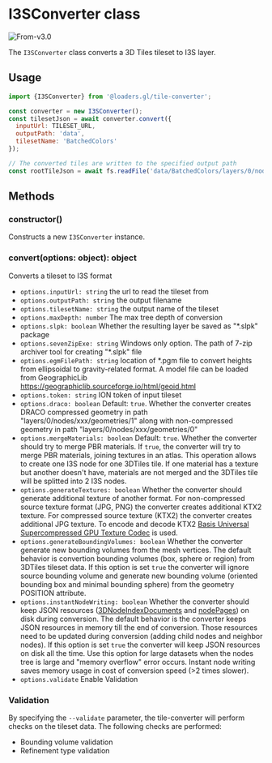 # I3SConverter class

<p class="badges">
  <img src="https://img.shields.io/badge/From-v3.0-blue.svg?style=flat-square" alt="From-v3.0" />
</p>

The `I3SConverter` class converts a 3D Tiles tileset to I3S layer.

## Usage

```js
import {I3SConverter} from '@loaders.gl/tile-converter';

const converter = new I3SConverter();
const tilesetJson = await converter.convert({
  inputUrl: TILESET_URL,
  outputPath: 'data',
  tilesetName: 'BatchedColors'
});

// The converted tiles are written to the specified output path
const rootTileJson = await fs.readFile('data/BatchedColors/layers/0/nodes/root/index.json', 'utf8');
```

## Methods

### constructor()

Constructs a new `I3SConverter` instance.

### convert(options: object): object

Converts a tileset to I3S format

- `options.inputUrl: string` the url to read the tileset from
- `options.outputPath: string` the output filename
- `options.tilesetName: string` the output name of the tileset
- `options.maxDepth: number` The max tree depth of conversion
- `options.slpk: boolean` Whether the resulting layer be saved as "\*.slpk" package
- `options.sevenZipExe: string` Windows only option. The path of 7-zip archiver tool for creating "\*.slpk" file
- `options.egmFilePath: string` location of \*.pgm file to convert heights from ellipsoidal to gravity-related format. A model file can be loaded from GeographicLib https://geographiclib.sourceforge.io/html/geoid.html
- `options.token: string` ION token of input tileset
- `options.draco: boolean` Default: `true`. Whether the converter creates DRACO compressed geometry in path "layers/0/nodes/xxx/geometries/1" along with non-compressed geometry in path "layers/0/nodes/xxx/geometries/0"
- `options.mergeMaterials: boolean` Default: `true`. Whether the converter should try to merge PBR materials. If `true`, the converter will try to merge PBR materials, joining textures in an atlas. This operation allows to create one I3S node for one 3DTiles tile. If one material has a texture but another doesn't have, materials are not merged and the 3DTiles tile will be splitted into 2 I3S nodes.
- `options.generateTextures: boolean` Whether the converter should generate additional texture of another format. For non-compressed source texture format (JPG, PNG) the converter creates additional KTX2 texture. For compressed source texture (KTX2) the converter creates additional JPG texture. To encode and decode KTX2 [Basis Universal Supercompressed GPU Texture Codec](https://github.com/BinomialLLC/basis_universal) is used.
- `options.generateBoundingVolumes: boolean` Whether the converter generate new bounding volumes from the mesh vertices. The default behavior is convertion bounding volumes (box, sphere or region) from 3DTiles tileset data. If this option is set `true` the converter will ignore source bounding volume and generate new bounding volume (oriented bounding box and minimal bounding sphere) from the geometry POSITION attribute.
- `options.instantNodeWriting: boolean` Whether the converter should keep JSON resources ([3DNodeIndexDocuments](https://github.com/Esri/i3s-spec/blob/master/docs/1.8/3DNodeIndexDocument.cmn.md) and [nodePages](https://github.com/Esri/i3s-spec/blob/master/docs/1.8/nodePage.cmn.md)) on disk during conversion. The default behavior is the converter keeps JSON resources in memory till the end of conversion. Those resources need to be updated during conversion (adding child nodes and neighbor nodes). If this option is set `true` the converter will keep JSON resources on disk all the time. Use this option for large datasets when the nodes tree is large and "memory overflow" error occurs. Instant node writing saves memory usage in cost of conversion speed (>2 times slower).
- `options.validate` Enable Validation

### Validation

By specifying the `--validate` parameter, the tile-converter will perform checks on the tileset data. The following checks are performed:

- Bounding volume validation
- Refinement type validation
